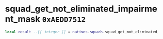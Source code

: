 # squad_get_not_eliminated_impairment_mask `0xAEDD7512`

```lua
local result --[[ integer ]] = natives.squads.squad_get_not_eliminated_impairment_mask(_unk0 --[[ integer ]])
```